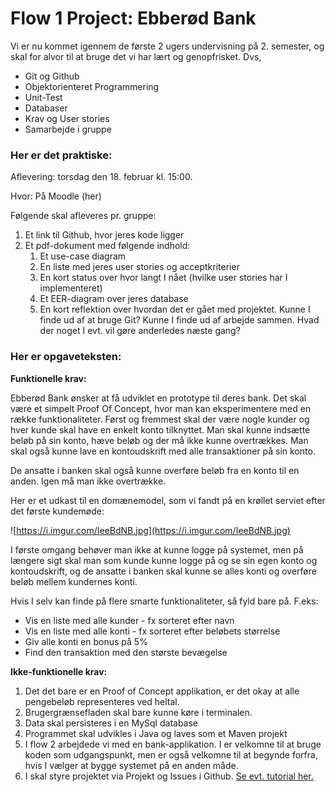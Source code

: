 # Flow 1 Project: Ebberød Bank

Vi er nu kommet igennem de første 2 ugers undervisning på 2. semester, og skal for alvor til at bruge det vi har lært og genopfrisket. Dvs,

- Git og Github
- Objektorienteret Programmering
- Unit-Test
- Databaser
- Krav og User stories
- Samarbejde i gruppe

### **Her er det praktiske:**

Aflevering: torsdag den 18. februar kl. 15:00.

Hvor: På Moodle (her)

Følgende skal afleveres pr. gruppe:

1. Et link til Github, hvor jeres kode ligger
2. Et pdf-dokument med følgende indhold:
    1. Et use-case diagram
    2. En liste med jeres user stories og acceptkriterier
    3. En kort status over hvor langt I nået (hvilke user stories har I implementeret)
    4. Et EER-diagram over jeres database
    5. En kort reflektion over hvordan det er gået med projektet. Kunne I finde ud af at bruge Git? Kunne I finde ud af arbejde sammen. Hvad der noget I evt. vil gøre anderledes næste gang?

### **Her er opgaveteksten:**

**Funktionelle krav:**

Ebberød Bank ønsker at få udviklet en prototype til deres bank. Det skal være et simpelt Proof Of Concept, hvor man kan eksperimentere med en række funktionaliteter. Først og fremmest skal der være nogle kunder og hver kunde skal have en enkelt konto tilknyttet. Man skal kunne indsætte beløb på sin konto, hæve beløb og der må ikke kunne overtrækkes. Man skal også kunne lave en kontoudskrift med alle transaktioner på sin konto.

De ansatte i banken skal også kunne overføre beløb fra en konto til en anden. Igen må man ikke overtrække.

Her er et udkast til en domænemodel, som vi fandt på en krøllet serviet efter det første kundemøde:

![https://i.imgur.com/IeeBdNB.jpg](https://i.imgur.com/IeeBdNB.jpg)

I første omgang behøver man ikke at kunne logge på systemet, men på 
længere sigt skal man som kunde kunne logge på og se sin egen konto og 
kontoudskrift, og de ansatte i banken skal kunne se alles konti og 
overføre beløb mellem kundernes konti.

Hvis I selv kan finde på flere smarte funktionaliteter, så fyld bare på. F.eks:

- Vis en liste med alle kunder - fx sorteret efter navn
- Vis en liste med alle konti - fx sorteret efter beløbets størrelse
- Giv alle konti en bonus på 5%
- Find den transaktion med den største bevægelse

**Ikke-funktionelle krav:**

1. Det det bare er en Proof of Concept applikation, er det okay at alle pengebeløb representeres ved heltal.
2. Brugergrænsefladen skal bare kunne køre i terminalen.
3. Data skal persisteres i en MySql database
4. Programmet skal udvikles i Java og laves som et Maven projekt
5. I flow 2 arbejdede vi med en bank-applikation. I er velkomne til at
bruge koden som udgangspunkt, men er også velkomne til at begynde
forfra, hvis I vælger at bygge systemet på en anden måde.
6. I skal styre projektet via Projekt og Issues i Github. [Se evt. tutorial her.](https://cphbusiness.cloud.panopto.eu/Panopto/Pages/Viewer.aspx?id=e887d535-f9e4-43e1-b8ba-acd000c11d34)
